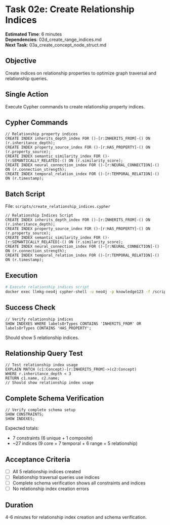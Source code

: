 # Task 02e: Create Relationship Indices

**Estimated Time**: 6 minutes  
**Dependencies**: 02d_create_range_indices.md  
**Next Task**: 03a_create_concept_node_struct.md  

## Objective
Create indices on relationship properties to optimize graph traversal and relationship queries.

## Single Action
Execute Cypher commands to create relationship property indices.

## Cypher Commands
```cypher
// Relationship property indices
CREATE INDEX inherits_depth_index FOR ()-[r:INHERITS_FROM]-() ON (r.inheritance_depth);
CREATE INDEX property_source_index FOR ()-[r:HAS_PROPERTY]-() ON (r.property_source);
CREATE INDEX semantic_similarity_index FOR ()-[r:SEMANTICALLY_RELATED]-() ON (r.similarity_score);
CREATE INDEX neural_connection_index FOR ()-[r:NEURAL_CONNECTION]-() ON (r.connection_strength);
CREATE INDEX temporal_relation_index FOR ()-[r:TEMPORAL_RELATION]-() ON (r.timestamp);
```

## Batch Script
File: `scripts/create_relationship_indices.cypher`
```cypher
// Relationship Indices Script
CREATE INDEX inherits_depth_index FOR ()-[r:INHERITS_FROM]-() ON (r.inheritance_depth);
CREATE INDEX property_source_index FOR ()-[r:HAS_PROPERTY]-() ON (r.property_source);
CREATE INDEX semantic_similarity_index FOR ()-[r:SEMANTICALLY_RELATED]-() ON (r.similarity_score);
CREATE INDEX neural_connection_index FOR ()-[r:NEURAL_CONNECTION]-() ON (r.connection_strength);
CREATE INDEX temporal_relation_index FOR ()-[r:TEMPORAL_RELATION]-() ON (r.timestamp);
```

## Execution
```bash
# Execute relationship indices script
docker exec llmkg-neo4j cypher-shell -u neo4j -p knowledge123 -f /scripts/create_relationship_indices.cypher
```

## Success Check
```cypher
// Verify relationship indices
SHOW INDEXES WHERE labelsOrTypes CONTAINS 'INHERITS_FROM' OR labelsOrTypes CONTAINS 'HAS_PROPERTY';
```

Should show 5 relationship indices.

## Relationship Query Test
```cypher
// Test relationship index usage
EXPLAIN MATCH (c1:Concept)-[r:INHERITS_FROM]->(c2:Concept) 
WHERE r.inheritance_depth < 3 
RETURN c1.name, c2.name;
// Should show relationship index usage
```

## Complete Schema Verification
```cypher
// Verify complete schema setup
SHOW CONSTRAINTS;
SHOW INDEXES;
```

Expected totals:
- 7 constraints (6 unique + 1 composite)
- ~27 indices (9 core + 7 temporal + 6 range + 5 relationship)

## Acceptance Criteria
- [ ] All 5 relationship indices created
- [ ] Relationship traversal queries use indices
- [ ] Complete schema verification shows all constraints and indices
- [ ] No relationship index creation errors

## Duration
4-6 minutes for relationship index creation and schema verification.